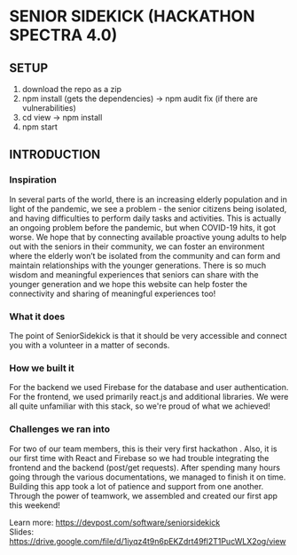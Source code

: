 # SENIOR SIDEKICK (HACKATHON SPECTRA 4.0)

## SETUP
1. download the repo as a zip
2. npm install (gets the dependencies) -> npm audit fix (if there are vulnerabilities)
3. cd view -> npm install
4. npm start
## INTRODUCTION

### Inspiration
In several parts of the world, there is an increasing elderly population and in light of the pandemic, we see a problem - the senior citizens being isolated, and having difficulties to perform daily tasks and activities. This is actually an ongoing problem before the pandemic, but when COVID-19 hits, it got worse. We hope that by connecting available proactive young adults to help out with the seniors in their community, we can foster an environment where the elderly won’t be isolated from the community and can form and maintain relationships with the younger generations. There is so much wisdom and meaningful experiences that seniors can share with the younger generation and we hope this website can help foster the connectivity and sharing of meaningful experiences too!

### What it does
The point of SeniorSidekick is that it should be very accessible and connect you with a volunteer in a matter of seconds.

### How we built it
For the backend we used Firebase for the database and user authentication. For the frontend, we used primarily react.js and additional libraries. We were all quite unfamiliar with this stack, so we're proud of what we achieved!

### Challenges we ran into
For two of our team members, this is their very first hackathon . Also, it is our first time with React and Firebase so we had trouble integrating the frontend and the backend (post/get requests). After spending many hours going through the various documentations, we managed to finish it on time. Building this app took a lot of patience and support from one another. Through the power of teamwork, we assembled and created our first app this weekend!

Learn more: https://devpost.com/software/seniorsidekick \
Slides: https://drive.google.com/file/d/1iyqz4t9n6pEKZdrt49fl2T1PucWLX2og/view

